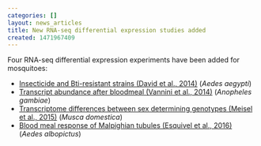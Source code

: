 ```yaml
---
categories: []
layout: news_articles
title: New RNA-seq differential expression studies added
created: 1471967409
---
```

Four RNA-seq differential expression experiments have been added for mosquitoes:
<ul>
<li><a href="/expression-browser/experiment/Insecticide%20and%20Bti-resistant%20strains%20(David%20et%20al.,%202014)">Insecticide and Bti-resistant strains (David et al., 2014)</a> (<i>Aedes aegypti</i>)</li>
<li><a href="/expression-browser/experiment/Transcript%20abundance%20after%20bloodmeal%20(Vannini%20et%20al.,%202014)">Transcript abundance after bloodmeal (Vannini et al., 2014)</a> (<i>Anopheles gambiae</i>)</li>
<li><a href="/expression-browser/experiment/Transcriptome%20differences%20between%20sex%20determining%20genotypes%20(Meisel%20et%20al.,%202015)">Transcriptome differences between sex determining genotypes (Meisel et al., 2015)</a> (<i>Musca domestica</i>)</li>
<li><a href="/expression-browser/experiment/Blood%20meal%20response%20of%20Malpighian%20tubules%20(Esquivel%20et%20al.,%202016)">Blood meal response of Malpighian tubules (Esquivel et al., 2016)</a> (<i>Aedes albopictus</i>)</li>
</ul>
